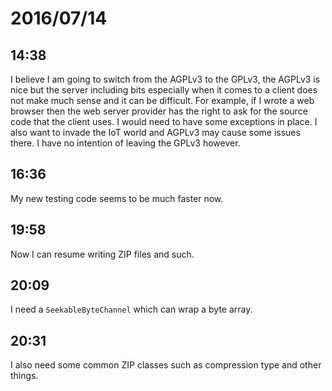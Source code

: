 # 2016/07/14

## 14:38

I believe I am going to switch from the AGPLv3 to the GPLv3, the AGPLv3 is nice
but the server including bits especially when it comes to a client does not
make much sense and it can be difficult. For example, if I wrote a web browser
then the web server provider has the right to ask for the source code that the
client uses. I would need to have some exceptions in place. I also want to
invade the IoT world and AGPLv3 may cause some issues there. I have no
intention of leaving the GPLv3 however.

## 16:36

My new testing code seems to be much faster now.

## 19:58

Now I can resume writing ZIP files and such.

## 20:09

I need a `SeekableByteChannel` which can wrap a byte array.

## 20:31

I also need some common ZIP classes such as compression type and other things.

